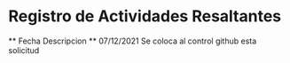 # Registro de Actividades Resaltantes
** Fecha    Descripcion **
07/12/2021  Se coloca al control github esta solicitud